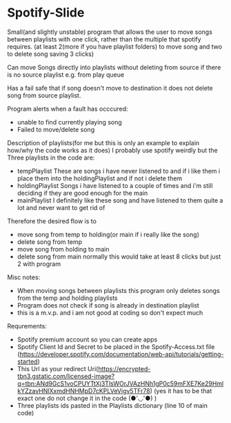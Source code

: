 # Spotify-Slide

Small(and slightly unstable) program that allows the user to move songs between playlists with one click,
rather than the multiple that spotify requires. 
(at least 2(more if you have playlist folders) to move song and two to delete song saving 3 clicks)

Can move Songs directly into playlists without deleting from source if there is no source playlist e.g. from play queue

Has a fail safe that if song doesn't move to destination it does not delete song from source playlist.

Program alerts when a fault has occcured:
- unable to find currently playing song
- Failed to move/delete song

Description of playlists(for me but this is only an example to explain how/why the code works as it does)
  I probably use spotify weirdly but the Three playlists in the code are:
  - tempPlaylist
      These are songs i have never listened to and if i like them i place them into the holdingPlaylist and if not i delete them
  - holdingPlaylist
      Songs i have listened to a couple of times and i'm still deciding if they are good enough for the main
  - mainPlaylist
      I definitely like these song and have listened to them quite a lot and never want to get rid of
      
  Therefore the desired flow is to
  - move song from temp to holding(or main if i really like the song)
  - delete song from temp
  - move song from holding to main
  - delete song from main
  normally this would take at least 8 clicks but just 2 with program
  
Misc notes:
- When moving songs between playlists this program only deletes songs from the temp and holding playlists
- Program does not check if song is already in destination playlist
- this is a m.v.p. and i am not good at coding so don't expect much

Requrements:
- Spotify premium account so you can create apps
- Spotify Client Id and Secret to be placed in the Spotify-Access.txt file
  (https://developer.spotify.com/documentation/web-api/tutorials/getting-started)
- This Url as your redirect Uri(https://encrypted-tbn3.gstatic.com/licensed-image?q=tbn:ANd9GcS1voCPUYTtXj3TlsWOrJVAzHNh1gP0c59mFXE7Ke29HmlkYZzavHNlXxmdHNHMpD7cKPLVeVigv5TFr78)
  (yes it has to be that exact one do not change it in the code (●'◡'●) )
- Three playlists ids pasted in the Playlists dictionary (line 10 of main code)
  
